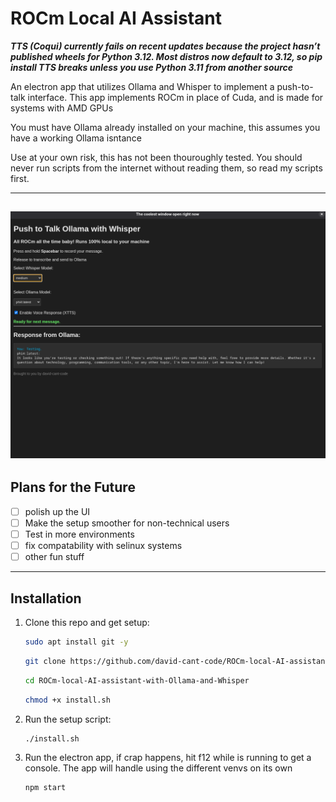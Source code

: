 # ROCm Local AI Assistant

***TTS (Coqui) currently fails on recent updates because the project hasn’t published wheels for Python 3.12. Most distros now default to 3.12, so pip install TTS breaks unless you use Python 3.11 from another source***

An electron app that utilizes Ollama and Whisper to implement a push-to-talk interface. This app implements ROCm in place of Cuda, and is made for systems with AMD GPUs

You must have Ollama already installed on your machine, this assumes you have a working Ollama isntance

Use at your own risk, this has not been thouroughly tested. You should never run scripts from the internet without reading them, so read my scripts first.

---
![Screenshot of the app](assets/screenGrab1.png)
---

## Plans for the Future

- [ ] polish up the UI
- [ ] Make the setup smoother for non-technical users
- [ ] Test in more environments
- [ ] fix compatability with selinux systems
- [ ] other fun stuff

---


## Installation

1. Clone this repo and get setup:
    ```bash
    sudo apt install git -y
    ```
    ```bash
    git clone https://github.com/david-cant-code/ROCm-local-AI-assistant-with-Ollama-and-Whisper
    ```
    ```bash
    cd ROCm-local-AI-assistant-with-Ollama-and-Whisper
    ```
    ```bash
    chmod +x install.sh
    ```

2. Run the setup script:
    ```bash
    ./install.sh
    ```
5. Run the electron app, if crap happens, hit f12 while is running to get a console. The app will handle using the different venvs on its own
   ```bash
   npm start
   ```
